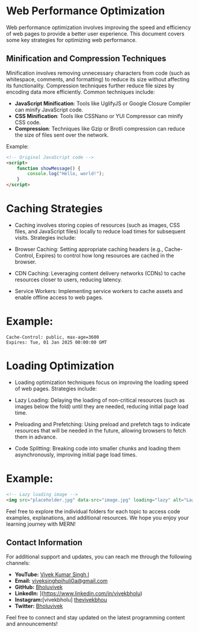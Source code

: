 # Web Performance Optimization

Web performance optimization involves improving the speed and efficiency of web pages to provide a better user experience. This document covers some key strategies for optimizing web performance.

## Minification and Compression Techniques

Minification involves removing unnecessary characters from code (such as whitespace, comments, and formatting) to reduce its size without affecting its functionality. Compression techniques further reduce file sizes by encoding data more efficiently. Common techniques include:

- **JavaScript Minification**: Tools like UglifyJS or Google Closure Compiler can minify JavaScript code.
- **CSS Minification**: Tools like CSSNano or YUI Compressor can minify CSS code.
- **Compression**: Techniques like Gzip or Brotli compression can reduce the size of files sent over the network.

Example:
```html
<!-- Original JavaScript code -->
<script>
    function showMessage() {
        console.log("Hello, world!");
    }
</script>
```
# Caching Strategies
- Caching involves storing copies of resources (such as images, CSS files, and JavaScript files) locally to reduce load times for subsequent visits. Strategies include:

- Browser Caching: Setting appropriate caching headers (e.g., Cache-Control, Expires) to control how long resources are cached in the browser.
- CDN Caching: Leveraging content delivery networks (CDNs) to cache resources closer to users, reducing latency.
- Service Workers: Implementing service workers to cache assets and enable offline access to web pages.


# Example:

```http
Cache-Control: public, max-age=3600
Expires: Tue, 01 Jan 2025 00:00:00 GMT

```
# Loading Optimization
- Loading optimization techniques focus on improving the loading speed of web pages. Strategies include:

- Lazy Loading: Delaying the loading of non-critical resources (such as images below the fold) until they are needed, reducing initial page load time.
- Preloading and Prefetching: Using preload and prefetch tags to indicate resources that will be needed in the future, allowing browsers to fetch them in advance.
- Code Splitting: Breaking code into smaller chunks and loading them asynchronously, improving initial page load times.

# Example:

```html
<!-- Lazy loading image -->
<img src="placeholder.jpg" data-src="image.jpg" loading="lazy" alt="Lazy loaded image">
```
Feel free to explore the individual folders for each topic to access code examples, explanations, and additional resources. We hope you enjoy your learning journey with MERN!

## Contact Information

For additional support and updates, you can reach me through the following channels:

- **YouTube:** [Vivek Kumar Singh l](https://www.youtube.com/channel/UClhKtACVRfHeYcDiAxngZpQ)
- **Email:** viveksinghpihuli0a@gmail.com
- **GitHub:** [Bholuvivek](https://github.com/Bholuvivek)
- **LinkedIn:** ](https://www.linkedin.com/in/vivekbholu)
- **Instagram:**[vivekbholu] [thevivekbhou](https://www.instagram.com/thevivekbholu)
- **Twitter:** [Bholuvivek](https://twitter.com/Bholuvivek)

Feel free to connect and stay updated on the latest programming content and announcements!
